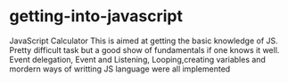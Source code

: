 # getting-into-javascript
JavaScript Calculator
This is aimed at getting the basic knowledge of JS. Pretty difficult task but a good show of fundamentals if one knows it well. Event delegation, Event and Listening, Looping,creating variables and mordern ways of writting JS language were all implemented
